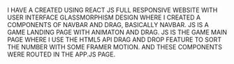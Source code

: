I HAVE A CREATED USING REACT JS FULL RESPONSIVE WEBSITE WITH USER INTERFACE GLASSMORPHISM DESIGN WHERE I CREATED A COMPONENTS OF NAVBAR AND DRAG, BASICALLY NAVBAR. JS IS A GAME LANDING PAGE WITH ANIMATON AND DRAG. JS IS THE GAME MAIN PAGE WHERE I USE THE HTML5 API DRAG AND DROP FEATURE TO SORT THE NUMBER WITH SOME FRAMER MOTION. AND THESE COMPONENTS WERE ROUTED IN THE APP.JS PAGE.
